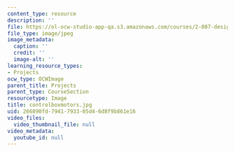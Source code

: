 ```yaml
---
content_type: resource
description: ''
file: https://ol-ocw-studio-app-qa.s3.amazonaws.com/courses/2-007-design-and-manufacturing-i-spring-2009/266890fd7941793305d46d8f9b861e16_controlboxmotors.jpg
file_type: image/jpeg
image_metadata:
  caption: ''
  credit: ''
  image-alt: ''
learning_resource_types:
- Projects
ocw_type: OCWImage
parent_title: Projects
parent_type: CourseSection
resourcetype: Image
title: controlboxmotors.jpg
uid: 266890fd-7941-7933-05d4-6d8f9b861e16
video_files:
  video_thumbnail_file: null
video_metadata:
  youtube_id: null
---
```

